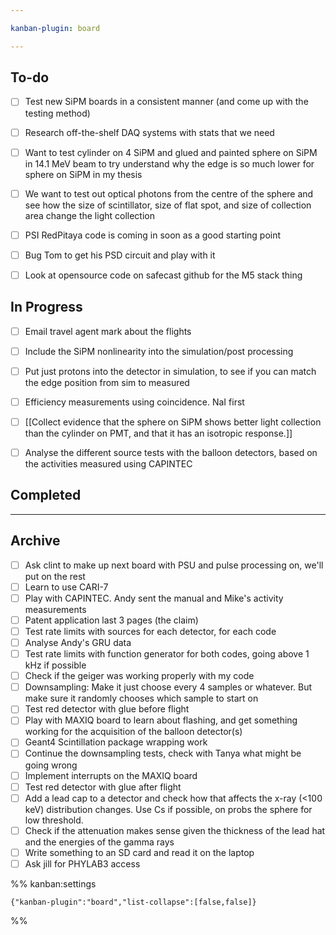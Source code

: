 ```yaml
---

kanban-plugin: board

---
```


## To-do

- [ ] Test new SiPM boards in a consistent manner (and come up with the testing method)
- [ ] Research off-the-shelf DAQ systems with stats that we need
- [ ] Want to test cylinder on 4 SiPM and glued and painted sphere on SiPM in 14.1 MeV beam to try understand why the edge is so much lower for sphere on SiPM in my thesis
- [ ] We want to test out optical photons from the centre of the sphere and see how the size of scintillator, size of flat spot, and size of collection area change the light collection
- [ ] PSI RedPitaya code is coming in soon as a good starting point
- [ ] Bug Tom to get his PSD circuit and play with it
- [ ] Look at opensource code on safecast github for the M5 stack thing


## In Progress

- [ ] Email travel agent mark about the flights
- [ ] Include the SiPM nonlinearity into the simulation/post processing
- [ ] Put just protons into the detector in simulation, to see if you can match the edge position from sim to measured
- [ ] Efficiency measurements using coincidence. NaI first
- [ ] [[Collect evidence that the sphere on SiPM shows better light collection than the cylinder on PMT, and that it has an isotropic response.]]
- [ ] Analyse the different source tests with the balloon detectors, based on the activities measured using CAPINTEC


## Completed



***

## Archive

- [ ] Ask clint to make up next board with PSU and pulse processing on, we'll put on the rest
- [ ] Learn to use CARI-7
- [ ] Play with CAPINTEC. Andy sent the manual and Mike's activity measurements
- [ ] Patent application last 3 pages (the claim)
- [ ] Test rate limits with sources for each detector, for each code
- [ ] Analyse Andy's GRU data
- [ ] Test rate limits with function generator for both codes, going above 1 kHz if possible
- [ ] Check if the geiger was working properly with my code
- [ ] Downsampling: Make it just choose every 4 samples or whatever. But make sure it randomly chooses which sample to start on
- [ ] Test red detector with glue before flight
- [ ] Play with MAXIQ board to learn about flashing, and get something working for the acquisition of the balloon detector(s)
- [ ] Geant4 Scintillation package wrapping work
- [ ] Continue the downsampling tests, check with Tanya what might be going wrong
- [ ] Implement interrupts on the MAXIQ board
- [ ] Test red detector with glue after flight
- [ ] Add a lead cap to a detector and check how that affects the x-ray (<100 keV) distribution changes. Use Cs if possible, on probs the sphere for low threshold.
- [ ] Check if the attenuation makes sense given the thickness of the lead hat and the energies of the gamma rays
- [ ] Write something to an SD card and read it on the laptop
- [ ] Ask jill for PHYLAB3 access

%% kanban:settings
```
{"kanban-plugin":"board","list-collapse":[false,false]}
```
%%
